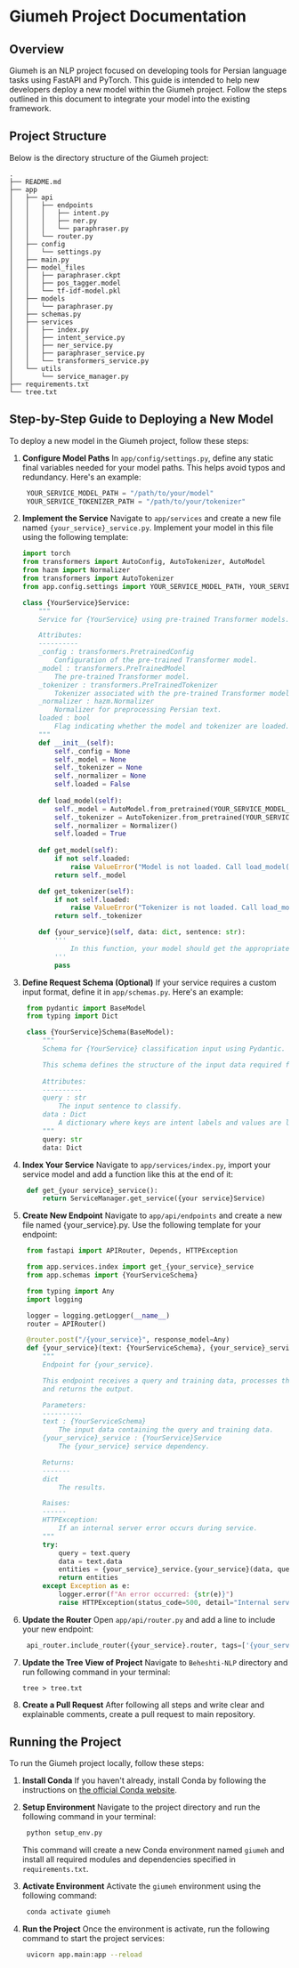 # Giumeh Project Documentation

## Overview
Giumeh is an NLP project focused on developing tools for Persian language tasks using FastAPI and PyTorch. This guide is intended to help new developers deploy a new model within the Giumeh project. Follow the steps outlined in this document to integrate your model into the existing framework.

## Project Structure
Below is the directory structure of the Giumeh project:
```
.
├── README.md
├── app
│   ├── api
│   │   ├── endpoints
│   │   │   ├── intent.py
│   │   │   ├── ner.py
│   │   │   └── paraphraser.py
│   │   └── router.py
│   ├── config
│   │   └── settings.py
│   ├── main.py
│   ├── model_files
│   │   ├── paraphraser.ckpt
│   │   ├── pos_tagger.model
│   │   └── tf-idf-model.pkl
│   ├── models
│   │   └── paraphraser.py
│   ├── schemas.py
│   ├── services
│   │   ├── index.py
│   │   ├── intent_service.py
│   │   ├── ner_service.py
│   │   ├── paraphraser_service.py
│   │   └── transformers_service.py
│   └── utils
│       └── service_manager.py
├── requirements.txt
└── tree.txt
```

## Step-by-Step Guide to Deploying a New Model

To deploy a new model in the Giumeh project, follow these steps:

1. __Configure Model Paths__
   In `app/config/settings.py`, define any static final variables needed for your model paths. This helps avoid typos and redundancy. Here's an example:
   ```python
    YOUR_SERVICE_MODEL_PATH = "/path/to/your/model"
    YOUR_SERVICE_TOKENIZER_PATH = "/path/to/your/tokenizer"
   ```

2. __Implement the Service__
    Navigate to `app/services` and create a new file named `{your_service}_service.py`. Implement your model in this file using the following template:
    ```python
    import torch
    from transformers import AutoConfig, AutoTokenizer, AutoModel
    from hazm import Normalizer
    from transformers import AutoTokenizer
    from app.config.settings import YOUR_SERVICE_MODEL_PATH, YOUR_SERVICE_TOKENIZER_PATH

    class {YourService}Service:
        """
        Service for {YourService} using pre-trained Transformer models.

        Attributes:
        ----------
        _config : transformers.PretrainedConfig
            Configuration of the pre-trained Transformer model.
        _model : transformers.PreTrainedModel
            The pre-trained Transformer model.
        _tokenizer : transformers.PreTrainedTokenizer
            Tokenizer associated with the pre-trained Transformer model.
        _normalizer : hazm.Normalizer
            Normalizer for preprocessing Persian text.
        loaded : bool
            Flag indicating whether the model and tokenizer are loaded.
        """
        def __init__(self):
            self._config = None
            self._model = None
            self._tokenizer = None
            self._normalizer = None
            self.loaded = False
        
        def load_model(self):
            self._model = AutoModel.from_pretrained(YOUR_SERVICE_MODEL_PATH)
            self._tokenizer = AutoTokenizer.from_pretrained(YOUR_SERVICE_TOKENIZER_PATH)
            self._normalizer = Normalizer()
            self.loaded = True
        
        def get_model(self):
            if not self.loaded:
                raise ValueError("Model is not loaded. Call load_model() first.")
            return self._model

        def get_tokenizer(self):
            if not self.loaded:
                raise ValueError("Tokenizer is not loaded. Call load_model() first.")
            return self._tokenizer

        def {your_service}(self, data: dict, sentence: str):
            '''
                In this function, your model should get the appropriate input and return desired output.
            '''
            pass

    ```
3. __Define Request Schema (Optional)__
   If your service requires a custom input format, define it in `app/schemas.py`. Here's an example:
   ```python
    from pydantic import BaseModel
    from typing import Dict

    class {YourService}Schema(BaseModel):
        """
        Schema for {YourService} classification input using Pydantic.

        This schema defines the structure of the input data required for your service.
        
        Attributes:
        ----------
        query : str
            The input sentence to classify.
        data : Dict
            A dictionary where keys are intent labels and values are lists of example sentences.
        """
        query: str
        data: Dict
   ```

4. __Index Your Service__
   Navigate to `app/services/index.py`, import your service model and add a function like this at the end of it:
   ```python
    def get_{your service}_service():
        return ServiceManager.get_service({your service}Service)
   ```

5. __Create New Endpoint__
   Navigate to `app/api/endpoints` and create a new file named {your_service}.py. Use the following template for your endpoint:
   ```python
    from fastapi import APIRouter, Depends, HTTPException

    from app.services.index import get_{your_service}_service
    from app.schemas import {YourServiceSchema}

    from typing import Any
    import logging

    logger = logging.getLogger(__name__)
    router = APIRouter()

    @router.post("/{your_service}", response_model=Any)
    def {your_service}(text: {YourServiceSchema}, {your_service}_service = Depends(get_{your_service}_service)):
        """
        Endpoint for {your_service}.

        This endpoint receives a query and training data, processes them using the {your_service} service,
        and returns the output.

        Parameters:
        ----------
        text : {YourServiceSchema}
            The input data containing the query and training data.
        {your_service}_service : {YourService}Service
            The {your_service} service dependency.

        Returns:
        -------
        dict
            The results.

        Raises:
        ------
        HTTPException:
            If an internal server error occurs during service.
        """
        try:
            query = text.query
            data = text.data
            entities = {your_service}_service.{your_service}(data, query)
            return entities
        except Exception as e:
            logger.error(f"An error occurred: {str(e)}")
            raise HTTPException(status_code=500, detail="Internal server error")

   ```

6. __Update the Router__
   Open `app/api/router.py` and add a line to include your new endpoint:
   ```python
    api_router.include_router({your_service}.router, tags=['{your_service}'])
   ```

7. __Update the Tree View of Project__
   Navigate to `Beheshti-NLP` directory and run following command in your terminal:
   ```terminal
   tree > tree.txt
   ```

8. __Create a Pull Request__
   After following all steps and write clear and explainable comments, create a pull request to main repository.

## Running the Project
To run the Giumeh project locally, follow these steps:

1. __Install Conda__
   If you haven't already, install Conda by following the instructions on [the official Conda website](https://www.anaconda.com/).
2. __Setup Environment__
   Navigate to the project directory and run the following command in your terminal:
   ```bash
    python setup_env.py
   ```
   This command will create a new Conda environment named `giumeh` and install all required modules and dependencies specified in `requirements.txt`.

3. __Activate Environment__
   Activate the `giumeh` environment using the following command:
   ```bash
    conda activate giumeh
   ```

4. __Run the Project__
   Once the environment is activate, run the following command to start the project services:
   ```bash
    uvicorn app.main:app --reload
   ```